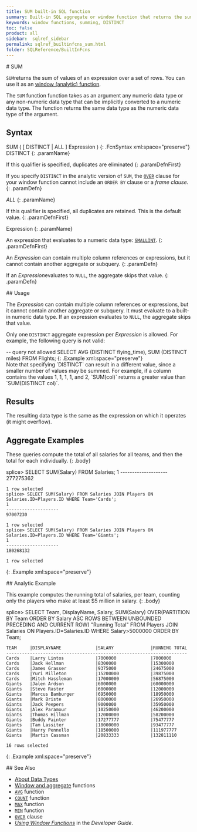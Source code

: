 ```yaml
---
title: SUM built-in SQL function
summary: Built-in SQL aggregate or window function that returns the sum of values of an expression over a set of rows
keywords: window functions, summing, DISTINCT
toc: false
product: all
sidebar:  sqlref_sidebar
permalink: sqlref_builtinfcns_sum.html
folder: SQLReference/BuiltInFcns
---
```

<section>
<div class="TopicContent" data-swiftype-index="true" markdown="1">
# SUM

`SUM`returns the sum of values of an expression over a set of rows. You
can use it as an [window
(analytic) function](sqlref_builtinfcns_windowfcnsintro.html).

The `SUM` function function takes as an argument any numeric data type
or any non-numeric data type that can be implicitly converted to a
numeric data type. The function returns the same data type as the
numeric data type of the argument.

## Syntax

<div class="fcnWrapperWide" markdown="1">
    SUM ( [ DISTINCT | ALL ] Expression )
{: .FcnSyntax xml:space="preserve"}

</div>
<div class="paramList" markdown="1">
DISTINCT
{: .paramName}

If this qualifier is specified, duplicates are eliminated
{: .paramDefnFirst}

If you specify `DISTINCT` in the analytic version of `SUM`, the
[`OVER`](sqlref_clauses_over.html) clause for your window function
cannot include an `ORDER BY` clause or a *frame clause*.
{: .paramDefn}

*ALL*
{: .paramName}

If this qualifier is specified, all duplicates are retained. This is the
default value.
{: .paramDefnFirst}

Expression
{: .paramName}

An expression that evaluates to a numeric data
type: [`SMALLINT`](sqlref_builtinfcns_smallint.html).
{: .paramDefnFirst}

An *Expression* can contain multiple column references or expressions,
but it cannot contain another aggregate or subquery.
{: .paramDefn}

If an *Expression*evaluates to `NULL`, the aggregate skips that value.
{: .paramDefn}

</div>
## Usage

The *Expression* can contain multiple column references or expressions,
but it cannot contain another aggregate or subquery. It must evaluate to
a built-in numeric data type. If an expression evaluates to `NULL`, the
aggregate skips that value.

Only one `DISTINCT` aggregate expression per *Expression* is allowed.
For example, the following query is not valid:

<div class="preWrapper" markdown="1">
       -- query not allowed
    SELECT AVG (DISTINCT flying_time),
      SUM (DISTINCT miles)
      FROM Flights;
{: .Example xml:space="preserve"}

</div>
Note that specifying `DISTINCT` can result in a different value, since a
smaller number of values may be summed. For example, if a column
contains the values 1, 1, 1, 1, and 2, `SUM(col)` returns a greater
value than `SUM(DISTINCT col)`.

## Results

The resulting data type is the same as the expression on which it
operates (it might overflow).

## Aggregate Examples

These queries compute the total of all salaries for all teams, and then
the total for each individually.
{: .body}

<div class="preWrapper" markdown="1">
    splice> SELECT SUM(Salary) FROM Salaries;
    1
    --------------------
    277275362
    
    1 row selected
    splice> SELECT SUM(Salary) FROM Salaries JOIN Players ON Salaries.ID=Players.ID WHERE Team='Cards';
    1
    --------------------
    97007230
    
    1 row selected
    splice> SELECT SUM(Salary) FROM Salaries JOIN Players ON Salaries.ID=Players.ID WHERE Team='Giants';
    1
    --------------------
    180268132
    
    1 row selected
{: .Example xml:space="preserve"}

</div>
## Analytic Example

This example computes the running total of salaries, per team, counting
only the players who make at least $5 million in salary.
{: .body}

<div class="preWrapper" markdown="1">
    splice> SELECT Team, DisplayName, Salary,
       SUM(Salary) OVER(PARTITION BY Team ORDER BY Salary ASC
                   ROWS BETWEEN UNBOUNDED PRECEDING AND CURRENT ROW) "Running Total"
       FROM Players JOIN Salaries ON Players.ID=Salaries.ID
       WHERE Salary>5000000
       ORDER BY Team;
    
    TEAM     |DISPLAYNAME             |SALARY              |RUNNING TOTAL
    ---------------------------------------------------------------------
    Cards    |Larry Lintos            |7000000             |7000000
    Cards    |Jack Hellman            |8300000             |15300000
    Cards    |James Grasser           |9375000             |24675000
    Cards    |Yuri Milleton           |15200000            |39875000
    Cards    |Mitch Hassleman         |17000000            |56875000
    Giants   |Jalen Ardson            |6000000             |60000000
    Giants   |Steve Raster            |6000000             |12000000
    Giants   |Marcus Bamburger        |6950000             |18950000
    Giants   |Mark Briste             |8000000             |26950000
    Giants   |Jack Peepers            |9000000             |35950000
    Giants   |Alex Paramour           |10250000            |46200000
    Giants   |Thomas Hillman          |12000000            |58200000
    Giants   |Buddy Painter           |17277777            |75477777
    Giants   |Tam Lassiter            |18000000            |93477777
    Giants   |Harry Pennello          |18500000            |111977777
    Giants   |Martin Cassman          |20833333            |132811110
    
    16 rows selected
{: .Example xml:space="preserve"}

</div>
## See Also

* [About Data Types](sqlref_datatypes_numerictypes.html)
* [Window and aggregate](sqlref_builtinfcns_windowfcnsintro.html)
  functions
* [`AVG`](sqlref_builtinfcns_avg.html) function
* [`COUNT`](sqlref_builtinfcns_count.html) function
* [`MAX`](sqlref_builtinfcns_max.html) function
* [`MIN`](sqlref_builtinfcns_min.html) function
* [`OVER`](sqlref_clauses_over.html) clause
* *[Using Window Functions](developers_fundamentals_windowfcns.html)* in
  the *Developer Guide*.

</div>
</section>

